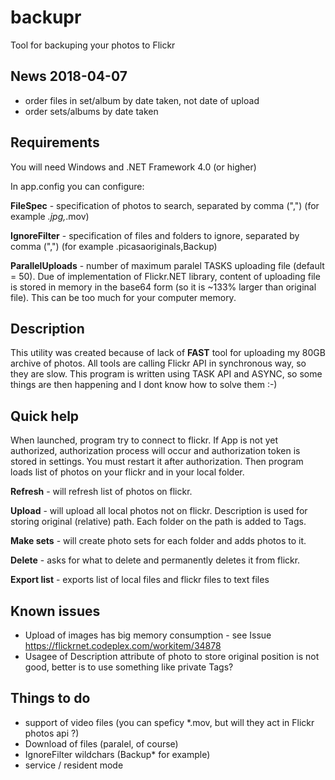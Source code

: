 backupr
=======

Tool for backuping your photos to Flickr

News 2018-04-07
----
 * order files in set/album by date taken, not date of upload
 * order sets/albums by date taken

Requirements
------------
You will need Windows and .NET Framework 4.0 (or higher)

In app.config you can configure:

**FileSpec** - specification of photos to search, separated by comma (",") (for example *.jpg,*.mov)

**IgnoreFilter** - specification of files and folders to ignore, separated by comma (",") (for example .picasaoriginals,Backup)

**ParallelUploads** - number of maximum paralel TASKS uploading file (default = 50). Due of implementation of Flickr.NET library, content of uploading file is stored in memory in the base64 form (so it is ~133% larger than original file). This can be too much for your computer memory.

Description
-----------
This utility was created because of lack of **FAST** tool for uploading my 80GB archive of photos. All tools are calling Flickr API in synchronous way, so they are slow.
This program is written using TASK API and ASYNC, so some things are then happening and I dont know how to solve them :-)


Quick help
----------
When launched, program try to connect to flickr. If App is not yet authorized, authorization process will occur and authorization token is stored in settings.
You must restart it after authorization.
Then program loads list of photos on your flickr and in your local folder.

**Refresh** - will refresh list of photos on flickr.

**Upload** - will upload all local photos not on flickr. Description is used for storing original (relative) path. Each folder on the path is added to Tags.

**Make sets** - will create photo sets for each folder and adds photos to it.

**Delete** - asks for what to delete and permanently deletes it from flickr.

**Export list** - exports list of local files and flickr files to text files

Known issues
------
 * Upload of images has big memory consumption - see Issue https://flickrnet.codeplex.com/workitem/34878
 * Usagee of Description attribute of photo to store original position is not good, better is to use something like private Tags?

Things to do
------------
 * support of video files (you can speficy *.mov, but will they act in Flickr photos api ?)
 * Download of files (paralel, of course)
 * IgnoreFilter wildchars (Backup* for example)
 * service / resident mode
